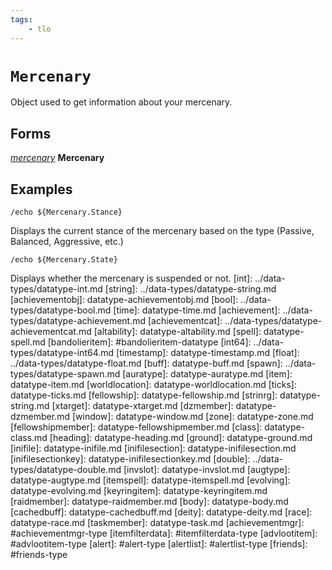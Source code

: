 ```yaml
---
tags:
    - tlo
---
```

# `Mercenary`

Object used to get information about your mercenary.

## Forms

[_mercenary_](../data-types/datatype-mercenary.md) **Mercenary**


## Examples

```
/echo ${Mercenary.Stance}
```

Displays the current stance of the mercenary based on the type (Passive, Balanced, Aggressive, etc.)

```
/echo ${Mercenary.State}
```

Displays whether the mercenary is suspended or not.
[int]: ../data-types/datatype-int.md
[string]: ../data-types/datatype-string.md
[achievementobj]: datatype-achievementobj.md
[bool]: ../data-types/datatype-bool.md
[time]: datatype-time.md
[achievement]: ../data-types/datatype-achievement.md
[achievementcat]: ../data-types/datatype-achievementcat.md
[altability]: datatype-altability.md
[spell]: datatype-spell.md
[bandolieritem]: #bandolieritem-datatype
[int64]: ../data-types/datatype-int64.md
[timestamp]: datatype-timestamp.md
[float]: ../data-types/datatype-float.md
[buff]: datatype-buff.md
[spawn]: ../data-types/datatype-spawn.md
[auratype]: datatype-auratype.md
[item]: datatype-item.md
[worldlocation]: datatype-worldlocation.md
[ticks]: datatype-ticks.md
[fellowship]: datatype-fellowship.md
[strinrg]: datatype-string.md
[xtarget]: datatype-xtarget.md
[dzmember]: datatype-dzmember.md
[window]: datatype-window.md
[zone]: datatype-zone.md
[fellowshipmember]: datatype-fellowshipmember.md
[class]: datatype-class.md
[heading]: datatype-heading.md
[ground]: datatype-ground.md
[inifile]: datatype-inifile.md
[inifilesection]: datatype-inifilesection.md
[inifilesectionkey]: datatype-inifilesectionkey.md
[double]: ../data-types/datatype-double.md
[invslot]: datatype-invslot.md
[augtype]: datatype-augtype.md
[itemspell]: datatype-itemspell.md
[evolving]: datatype-evolving.md
[keyringitem]: datatype-keyringitem.md
[raidmember]: datatype-raidmember.md
[body]: datatype-body.md
[cachedbuff]: datatype-cachedbuff.md
[deity]: datatype-deity.md
[race]: datatype-race.md
[taskmember]: datatype-task.md
[achievementmgr]: #achievementmgr-type
[itemfilterdata]: #itemfilterdata-type
[advlootitem]: #advlootitem-type
[alert]: #alert-type
[alertlist]: #alertlist-type
[friends]: #friends-type
